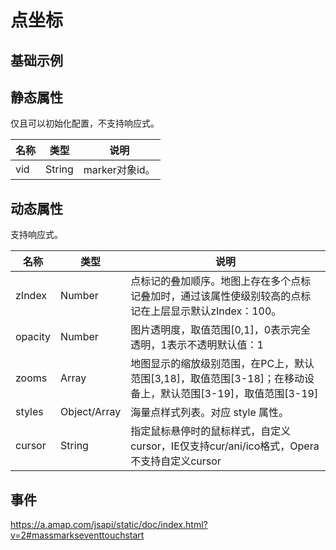 # 点坐标

## 基础示例

<vuep template="#example"></vuep>

<script v-pre type="text/x-template" id="example">

<template>
  <div class="amap-page-container">
    <el-amap class="amap-demo" :zoom="zoom" :center="center">
      <el-amap-mass-marks :opacity="opacity" :z-index="zIndex" :cursor="cursor" :styles="styles" :data="cityData" @mousemove="onMouseMove"></el-amap-mass-marks>
      <el-amap-marker v-if="!!markerContent" :content="markerContent" :position="markerPosition"></el-amap-marker>
    </el-amap>
  </div>
</template>

<style>
.amap-demo {
  height: 300px;
}

.amap-markers .amap-marker {
    border: 1px solid blue;
    background-color: white;
    white-space: nowrap;
    cursor: default;
    padding: 3px;
    font-size: 12px;
    line-height: 14px;
}
</style>

<script>
module.exports = {
  data() {
    return {
      zoom: 4,
      center: [102.342785, 35.312316],
      opacity: 0.8,
      zIndex: 111,
      cursor: 'pointer',
      cityData: [],
      styles: [{
        url: 'https://a.amap.com/jsapi_demos/static/images/mass0.png',
        anchor: [6, 6],
        size: [11, 11]
      }, {
        url: 'https://a.amap.com/jsapi_demos/static/images/mass1.png',
        anchor: [4, 4],
        size: [7, 7]
      }, {
        url: 'https://a.amap.com/jsapi_demos/static/images/mass2.png',
        anchor: [3, 3],
        size: [5, 5]
      }],
      markerPosition: null,
      markerContent: ''
    }
  },
  created() {
    const script = document.createElement('script');
    script.type = 'text/javascript';
    script.src = 'https://a.amap.com/jsapi_demos/static/citys.js';
    script.onload = this.onDataLoad.bind(this);
    document.body.appendChild(script);
},
  methods: {
    onDataLoad() {
      this.cityData = window.citys;
    },
    onMouseMove(e) {
      this.markerPosition = e.data.lnglat;
      this.markerContent = e.data.name;
    }
  }
};
</script>

</script>

## 静态属性
仅且可以初始化配置，不支持响应式。

名称 | 类型 | 说明
---|---|---|
vid | String | marker对象id。

## 动态属性
支持响应式。

名称 | 类型 | 说明
---|---|---|
zIndex | Number | 点标记的叠加顺序。地图上存在多个点标记叠加时，通过该属性使级别较高的点标记在上层显示默认zIndex：100。
opacity | Number | 图片透明度，取值范围[0,1]，0表示完全透明，1表示不透明默认值：1
zooms | Array | 地图显示的缩放级别范围，在PC上，默认范围[3,18]，取值范围[3-18]；在移动设备上，默认范围[3-19]，取值范围[3-19]
styles | Object/Array | 海量点样式列表。对应 style 属性。
cursor | String |指定鼠标悬停时的鼠标样式，自定义cursor，IE仅支持cur/ani/ico格式，Opera不支持自定义cursor 

## 事件

<https://a.amap.com/jsapi/static/doc/index.html?v=2#massmarkseventtouchstart>

